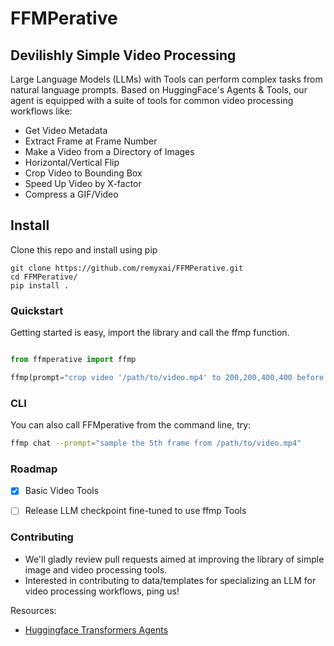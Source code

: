 # FFMPerative
## Devilishly Simple Video Processing

Large Language Models (LLMs) with Tools can perform complex tasks from natural language prompts. Based on HuggingFace's Agents & Tools, our agent is equipped with a suite of tools for common video processing workflows like:

* Get Video Metadata
* Extract Frame at Frame Number
* Make a Video from a Directory of Images 
* Horizontal/Vertical Flip
* Crop Video to Bounding Box
* Speed Up Video by X-factor
* Compress a GIF/Video

## Install
Clone this repo and install using pip
```
git clone https://github.com/remyxai/FFMPerative.git 
cd FFMPerative/
pip install .
```

### Quickstart
Getting started is easy, import the library and call the ffmp function.
```python

from ffmperative import ffmp

ffmp(prompt="crop video '/path/to/video.mp4' to 200,200,400,400 before writing to '/path/to/video_cropped.mp4', then double the speed of that video and write to '/path/to/video_cropped_fast.mp4'")
```

### CLI
You can also call FFMperative from the command line, try:
```bash
ffmp chat --prompt="sample the 5th frame from /path/to/video.mp4"
```

### Roadmap

- [x] Basic Video Tools
- [ ] Release LLM checkpoint fine-tuned to use ffmp Tools


### Contributing

* We'll gladly review pull requests aimed at improving the library of simple image and video processing tools.
* Interested in contributing to data/templates for specializing an LLM for video processing workflows, ping us!

Resources:
* [Huggingface Transformers Agents](https://huggingface.co/docs/transformers/transformers_agents)
